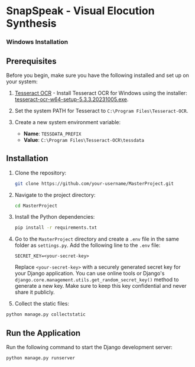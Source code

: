 # SnapSpeak - Visual Elocution Synthesis



### Windows Installation
## Prerequisites

Before you begin, make sure you have the following installed and set up on your system:

1. [Tesseract OCR](https://github.com/tesseract-ocr/tesseract) - Install Tesseract OCR for Windows using the installer: [tesseract-ocr-w64-setup-5.3.3.20231005.exe](https://digi.bib.uni-mannheim.de/tesseract/tesseract-ocr-w64-setup-5.3.3.20231005.exe).

2. Set the system PATH for Tesseract to `C:\Program Files\Tesseract-OCR`.

3. Create a new system environment variable:
   - **Name**: `TESSDATA_PREFIX`
   - **Value**: `C:\Program Files\Tesseract-OCR\tessdata`

## Installation

1. Clone the repository:

   ```bash
   git clone https://github.com/your-username/MasterProject.git
   ```

2. Navigate to the project directory:

   ```bash
   cd MasterProject
   ```

3. Install the Python dependencies:

   ```bash
   pip install -r requirements.txt
   ```

4. Go to the `MasterProject` directory and create a `.env` file in the same folder as `settings.py`. Add the following line to the `.env` file:

   ```dotenv
   SECRET_KEY=<your-secret-key>
   ```

   Replace `<your-secret-key>` with a securely generated secret key for your Django application. You can use online tools or Django's `django.core.management.utils.get_random_secret_key()` method to generate a new key. Make sure to keep this key confidential and never share it publicly.

5. Collect the static files:

```bash
python manage.py collectstatic
```
   
## Run the Application

Run the following command to start the Django development server:

```bash
python manage.py runserver
```